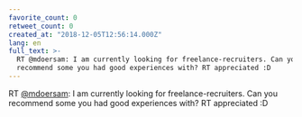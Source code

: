 ```yaml
---
favorite_count: 0
retweet_count: 0
created_at: "2018-12-05T12:56:14.000Z"
lang: en
full_text: >-
  RT @mdoersam: I am currently looking for freelance-recruiters. Can you
  recommend some you had good experiences with? RT appreciated :D
---
```


RT [@mdoersam](https://twitter.com/mdoersam): I am currently looking for
freelance-recruiters. Can you recommend some you had good experiences with? RT
appreciated :D
